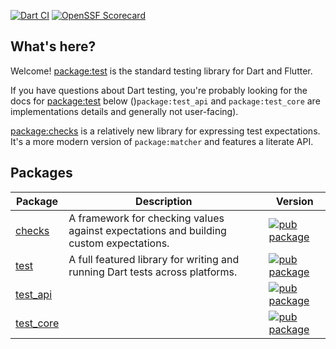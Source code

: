 [![Dart CI](https://github.com/dart-lang/test/actions/workflows/dart.yml/badge.svg)](https://github.com/dart-lang/test/actions/workflows/dart.yml)
[![OpenSSF Scorecard](https://api.securityscorecards.dev/projects/github.com/dart-lang/test/badge)](https://api.securityscorecards.dev/projects/github.com/dart-lang/test)

## What's here?

Welcome! [package:test](pkgs/test/) is the standard testing library for Dart and
Flutter.

If you have questions about Dart testing, you're probably looking for the docs
for [package:test](pkgs/test/) below ()`package:test_api` and `package:test_core`
are implementations details and generally not user-facing).

[package:checks](pkgs/checks/) is a relatively new library for expressing test
expectations. It's a more modern version of `package:matcher` and features a
literate API.

## Packages

| Package | Description | Version |
|---|---|---|
| [checks](pkgs/checks/) | A framework for checking values against expectations and building custom expectations. | [![pub package](https://img.shields.io/pub/v/checks.svg)](https://pub.dev/packages/checks) |
| [test](pkgs/test/) | A full featured library for writing and running Dart tests across platforms. | [![pub package](https://img.shields.io/pub/v/test.svg)](https://pub.dev/packages/test) |
| [test_api](pkgs/test_api/) |  | [![pub package](https://img.shields.io/pub/v/test_api.svg)](https://pub.dev/packages/test_api) |
| [test_core](pkgs/test_core/) |  | [![pub package](https://img.shields.io/pub/v/test_core.svg)](https://pub.dev/packages/test_core) |
